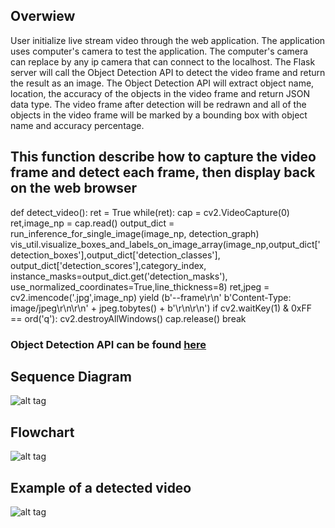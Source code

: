 ## Overwiew
User initialize live stream video through the web application. The application uses computer's camera to test the application. 
The computer's camera can replace by any ip camera that can connect to the localhost.
The Flask server will call the Object Detection API to detect the video frame and return the result as an image.
The Object Detection API will extract object name, location, the accuracy of the objects in the video frame and return JSON data type.
The video frame after detection will be redrawn and all of the objects in the video frame will be marked by a bounding box with object name and accuracy percentage.
## This function describe how to capture the video frame and detect each frame, then display back on the web browser

def detect_video():
    ret = True
    while(ret):
        cap = cv2.VideoCapture(0)
        ret,image_np = cap.read()
        output_dict = run_inference_for_single_image(image_np, detection_graph)
        vis_util.visualize_boxes_and_labels_on_image_array(image_np,output_dict['detection_boxes'],output_dict['detection_classes'],
                                                            output_dict['detection_scores'],category_index,
                                                            instance_masks=output_dict.get('detection_masks'),
                                                            use_normalized_coordinates=True,line_thickness=8)
        ret,jpeg = cv2.imencode('.jpg',image_np)
        yield (b'--frame\r\n'
                b'Content-Type: image/jpeg\r\n\r\n' + jpeg.tobytes() + b'\r\n\r\n')
        if cv2.waitKey(1) & 0xFF == ord('q'):
            cv2.destroyAllWindows()
            cap.release()
            break
### Object Detection API can be found [here](https://github.com/tensorflow/models/tree/master/research/object_detection)
## Sequence Diagram
![alt tag](https://github.com/chuongngd/Images-Object-Detection/blob/master/pictures/sequence%20detect%20vide.png)
## Flowchart
![alt tag](https://github.com/chuongngd/Images-Object-Detection/blob/master/pictures/detectvideoflow.png)
## Example of a detected video
![alt tag](https://github.com/chuongngd/Images-Object-Detection/blob/master/pictures/videocapture_book21-11-55.jpg)
